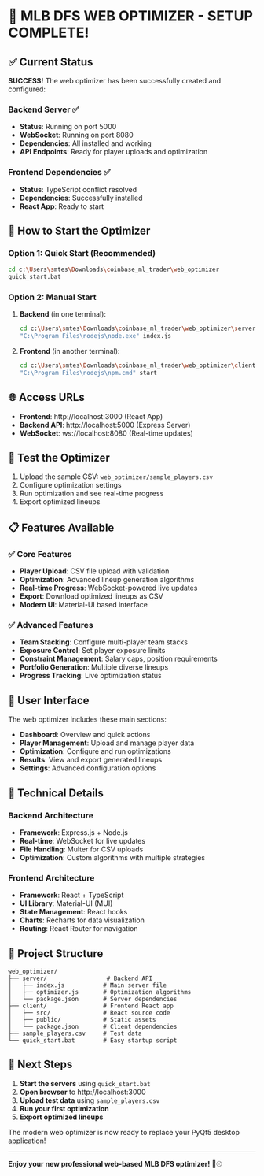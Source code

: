 # 🎉 MLB DFS WEB OPTIMIZER - SETUP COMPLETE!

## ✅ Current Status

**SUCCESS!** The web optimizer has been successfully created and configured:

### Backend Server ✅
- **Status**: Running on port 5000
- **WebSocket**: Running on port 8080  
- **Dependencies**: All installed and working
- **API Endpoints**: Ready for player uploads and optimization

### Frontend Dependencies ✅
- **Status**: TypeScript conflict resolved
- **Dependencies**: Successfully installed
- **React App**: Ready to start

## 🚀 How to Start the Optimizer

### Option 1: Quick Start (Recommended)
```bash
cd c:\Users\smtes\Downloads\coinbase_ml_trader\web_optimizer
quick_start.bat
```

### Option 2: Manual Start
1. **Backend** (in one terminal):
   ```bash
   cd c:\Users\smtes\Downloads\coinbase_ml_trader\web_optimizer\server
   "C:\Program Files\nodejs\node.exe" index.js
   ```

2. **Frontend** (in another terminal):
   ```bash
   cd c:\Users\smtes\Downloads\coinbase_ml_trader\web_optimizer\client
   "C:\Program Files\nodejs\npm.cmd" start
   ```

## 🌐 Access URLs

- **Frontend**: http://localhost:3000 (React App)
- **Backend API**: http://localhost:5000 (Express Server)
- **WebSocket**: ws://localhost:8080 (Real-time updates)

## 🎯 Test the Optimizer

1. Upload the sample CSV: `web_optimizer/sample_players.csv`
2. Configure optimization settings
3. Run optimization and see real-time progress
4. Export optimized lineups

## 📋 Features Available

### ✅ Core Features
- **Player Upload**: CSV file upload with validation
- **Optimization**: Advanced lineup generation algorithms
- **Real-time Progress**: WebSocket-powered live updates
- **Export**: Download optimized lineups as CSV
- **Modern UI**: Material-UI based interface

### ✅ Advanced Features
- **Team Stacking**: Configure multi-player team stacks
- **Exposure Control**: Set player exposure limits
- **Constraint Management**: Salary caps, position requirements
- **Portfolio Generation**: Multiple diverse lineups
- **Progress Tracking**: Live optimization status

## 🎨 User Interface

The web optimizer includes these main sections:
- **Dashboard**: Overview and quick actions
- **Player Management**: Upload and manage player data
- **Optimization**: Configure and run optimizations
- **Results**: View and export generated lineups
- **Settings**: Advanced configuration options

## 🔧 Technical Details

### Backend Architecture
- **Framework**: Express.js + Node.js
- **Real-time**: WebSocket for live updates
- **File Handling**: Multer for CSV uploads
- **Optimization**: Custom algorithms with multiple strategies

### Frontend Architecture
- **Framework**: React + TypeScript
- **UI Library**: Material-UI (MUI)
- **State Management**: React hooks
- **Charts**: Recharts for data visualization
- **Routing**: React Router for navigation

## 📁 Project Structure
```
web_optimizer/
├── server/                 # Backend API
│   ├── index.js           # Main server file
│   ├── optimizer.js       # Optimization algorithms
│   └── package.json       # Server dependencies
├── client/                # Frontend React app
│   ├── src/               # React source code
│   ├── public/            # Static assets
│   └── package.json       # Client dependencies
├── sample_players.csv     # Test data
└── quick_start.bat        # Easy startup script
```

## 🎉 Next Steps

1. **Start the servers** using `quick_start.bat`
2. **Open browser** to http://localhost:3000
3. **Upload test data** using `sample_players.csv`
4. **Run your first optimization**
5. **Export optimized lineups**

The modern web optimizer is now ready to replace your PyQt5 desktop application!

---

**Enjoy your new professional web-based MLB DFS optimizer!** 🚀⚾
